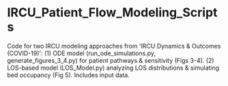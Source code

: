 # IRCU_Patient_Flow_Modeling_Scripts
Code for two IRCU modeling approaches from 'IRCU Dynamics &amp; Outcomes (COVID-19)': (1) ODE model (run_ode_simulations.py, generate_figures_3_4.py) for patient pathways &amp; sensitivity (Figs 3-4). (2) LOS-based model (LOS_Model.py) analyzing LOS distributions &amp; simulating bed occupancy (Fig 5). Includes input data.

